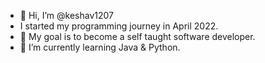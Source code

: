 - 👋 Hi, I’m @keshav1207
- I started my programming journey in April 2022.
- 👀 My goal is to become a self taught software developer. 
- 🌱 I’m currently learning Java & Python.

<!---
keshav1207/keshav1207 is a ✨ special ✨ repository because its `README.md` (this file) appears on your GitHub profile.
You can click the Preview link to take a look at your changes.
--->
